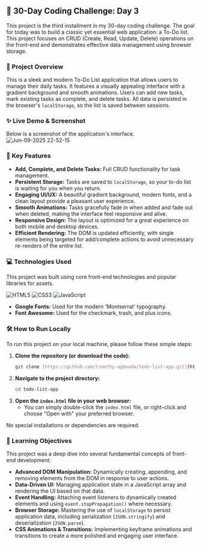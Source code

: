 ## 🚀 30-Day Coding Challenge: Day 3

This project is the third installment in my 30-day coding challenge. The goal for today was to build a classic yet essential web application: a To-Do list. This project focuses on CRUD (Create, Read, Update, Delete) operations on the front-end and demonstrates effective data management using browser storage.

### 📖 Project Overview

This is a sleek and modern To-Do List application that allows users to manage their daily tasks. It features a visually appealing interface with a gradient background and smooth animations. Users can add new tasks, mark existing tasks as complete, and delete tasks. All data is persisted in the browser's `localStorage`, so the list is saved between sessions.

### ✨ Live Demo & Screenshot

Below is a screenshot of the application's interface.
![Jun-09-2025 22-52-15](https://github.com/user-attachments/assets/ef2cc59b-35ae-4a27-9a36-783e7fdccbb3)


### 🌟 Key Features

* **Add, Complete, and Delete Tasks:** Full CRUD functionality for task management.
* **Persistent Storage:** Tasks are saved to `localStorage`, so your to-do list is waiting for you when you return.
* **Engaging UI/UX:** A beautiful gradient background, modern fonts, and a clean layout provide a pleasant user experience.
* **Smooth Animations:** Tasks gracefully fade in when added and fade out when deleted, making the interface feel responsive and alive.
* **Responsive Design:** The layout is optimized for a great experience on both mobile and desktop devices.
* **Efficient Rendering:** The DOM is updated efficiently, with single elements being targeted for add/complete actions to avoid unnecessary re-renders of the entire list.

### 💻 Technologies Used

This project was built using core front-end technologies and popular libraries for assets.

![HTML5](https://img.shields.io/badge/html5-%23E34F26.svg?style=for-the-badge&logo=html5&logoColor=white)
![CSS3](https://img.shields.io/badge/css3-%231572B6.svg?style=for-the-badge&logo=css3&logoColor=white)
![JavaScript](https://img.shields.io/badge/javascript-%23323330.svg?style=for-the-badge&logo=javascript&logoColor=%23F7DF1E)

* **Google Fonts:** Used for the modern 'Montserrat' typography.
* **Font Awesome:** Used for the checkmark, trash, and plus icons.

### 🛠️ How to Run Locally

To run this project on your local machine, please follow these simple steps:

1.  **Clone the repository (or download the code):**
    ```bash
    git clone [https://github.com/timothy-agboada/todo-list-app.git](https://github.com/timothy-agboada/todo-list-app.git)
    ```
2.  **Navigate to the project directory:**
    ```bash
    cd todo-list-app
    ```
3.  **Open the `index.html` file in your web browser:**
    * You can simply double-click the `index.html` file, or right-click and choose "Open with" your preferred browser.

No special installations or dependencies are required.

### 🎯 Learning Objectives

This project was a deep dive into several fundamental concepts of front-end development:

* **Advanced DOM Manipulation:** Dynamically creating, appending, and removing elements from the DOM in response to user actions.
* **Data-Driven UI:** Managing application state in a JavaScript array and rendering the UI based on that data.
* **Event Handling:** Attaching event listeners to dynamically created elements and using `event.stopPropagation()` where necessary.
* **Browser Storage:** Mastering the use of `localStorage` to persist application data, including serialization (`JSON.stringify`) and deserialization (`JSON.parse`).
* **CSS Animations & Transitions:** Implementing keyframe animations and transitions to create a more polished and engaging user interface.
